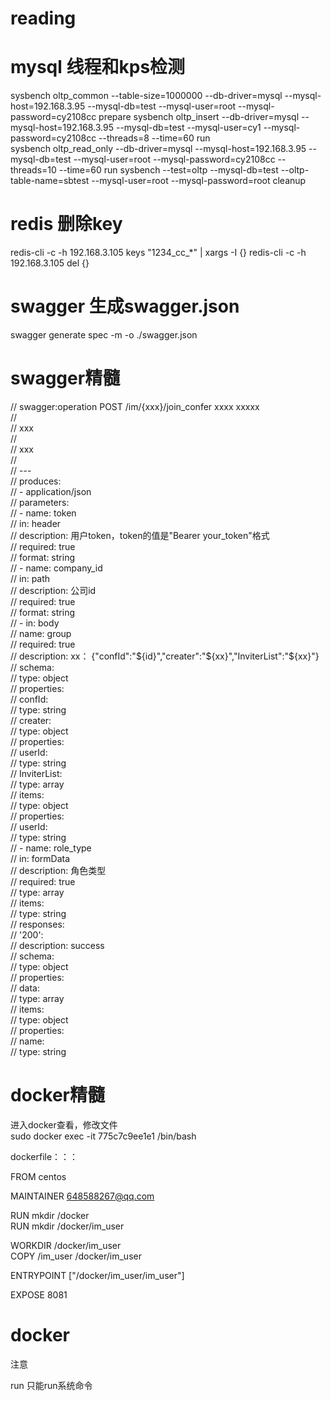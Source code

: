# reading

# mysql 线程和kps检测    
sysbench oltp_common --table-size=1000000 --db-driver=mysql --mysql-host=192.168.3.95 --mysql-db=test --mysql-user=root --mysql-password=cy2108cc prepare
sysbench oltp_insert --db-driver=mysql --mysql-host=192.168.3.95 --mysql-db=test --mysql-user=cy1 --mysql-password=cy2108cc --threads=8 --time=60  run  
sysbench oltp_read_only --db-driver=mysql --mysql-host=192.168.3.95 --mysql-db=test --mysql-user=root --mysql-password=cy2108cc --threads=10 --time=60  run
sysbench --test=oltp --mysql-db=test --oltp-table-name=sbtest --mysql-user=root --mysql-password=root  cleanup    

# redis 删除key   
redis-cli  -c -h 192.168.3.105 keys "1234_cc_*"  | xargs -I {} redis-cli  -c -h 192.168.3.105 del {}    


# swagger 生成swagger.json    
swagger generate spec -m -o ./swagger.json    

# swagger精髓
// swagger:operation POST /im/{xxx}/join_confer xxxx xxxxx    
//    
// xxx     
//    
// xxx    
//    
// ---    
// produces:    
// - application/json   
// parameters:    
//   - name: token    
//     in: header   
//     description: 用户token，token的值是"Bearer your_token"格式   
//     required: true   
//     format: string   
//   - name: company_id   
//     in: path   
//     description: 公司id    
//     required: true   
//     format: string   
//   - in: body   
//     name: group    
//     required: true   
//     description: xx： {"confId":"${id}","creater":"${xx}","InviterList":"${xx}"}    
//     schema:    
//       type: object   
//       properties:    
//         confId:    
//           type: string   
//         creater:     
//           type: object   
//           properties:    
//             userId:    
//               type: string   
//         InviterList:   
//	         type: array    
//	         items:   
//             type: object   
//             properties:    
//               userId:    
//                 type: string   
//   - name: role_type    
//     in: formData   
//     description: 角色类型    
//     required: true   
//     type: array    
//     items:   
//       type: string   
// responses:   
//   '200':   
//     description: success   
//     schema:    
//       type: object   
//       properties:    
//         data:    
//	         type: array    
//	         items:     
//             type: object   
//             properties:    
//               name:    
//                 type: string   


# docker精髓
进入docker查看，修改文件   
sudo docker exec -it 775c7c9ee1e1 /bin/bash   

dockerfile：：：    

FROM centos   

MAINTAINER 648588267@qq.com   

RUN mkdir /docker   
RUN mkdir /docker/im_user   

WORKDIR /docker/im_user   
COPY /im_user /docker/im_user   

ENTRYPOINT ["/docker/im_user/im_user"]    

EXPOSE 8081   

# docker
注意

run 只能run系统命令   
